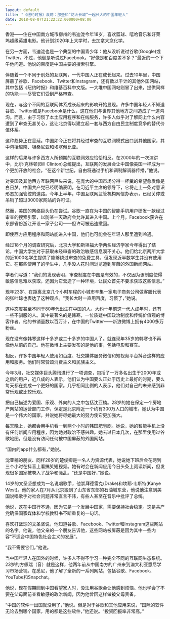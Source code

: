 ```yaml
---
layout: default
title: "《纽约时报》袁莉：那些和“防火长城”一起长大的中国年轻人"
date: 2018-08-07T21:22:22.000000+08:00
---
```


香港——住在中国南方城市柳州的韦迪泷今年18岁，喜欢篮球、嘻哈音乐和好莱坞超级英雄电影。他计划2020年上大学时，去加拿大念化学。


在另一方面，韦迪泷也是一个典型的中国青少年：他从没听说过谷歌(Google)或Twitter。不过，他倒是听说过Facebook。“好像是和百度差不多？”最近的一个下午他问道。他说的百度是中国主要的搜索引擎。


伴随着一个不同于别处的互联网，一代中国人正在成长起来。过去10年里，中国屏蔽了谷歌、Facebook、Twitter和Instagram，还有数以千计的其他外国网站，其中包括《纽约时报》和维基百科中文版。一大堆中国网站则冒了出来，提供同样的功能——尽管它们受到严格审查。


现在，与这个不同的互联网体系成长起来的影响开始显现。许多中国年轻人不知道谷歌、Twitter或是Facebook是什么，这在他们与世界其他地方之间造成了一道鸿沟。而且，由于习惯了本土应用程序和在线服务，许多人似乎对了解网上什么内容遭到了审查无甚关心，这让北京得以建立起一套与西方自由民主制度竞争的替代价值体系。


这种趋势正在蔓延。中国如今正在将其经过审查的互联网模式出口到其他国家，其中包括越南、坦桑尼亚和埃塞俄比亚。


这样的后果与许多西方人所预期的互联网效应恰恰相反。在2000年的一次演讲中，比尔·克林顿(Bill Clinton)总统提出，互联网的发展会让中国像美国一样成为一个更加开放的社会。“在这个新世纪，自由将通过手机和调制解调器传播，”他说。


对美国及其他西方互联网巨头来说，在庞大的中国市场分得一杯羹的希望愈发像是白日梦。中国共产党已经明确表明，在习近平主席的领导下，它将走上一条对意识形态加强管控的道路。今年上半年，中国互联网监管机构网信办表示，已经关停或吊销了超过3000家网站的许可证。


然而，美国的网络巨头仍在尝试。谷歌一直在为中国的智能手机用户研发一款经过审查的搜索引擎，以防某一天政府会允许其进入中国。上个月，Facebook获许在东部省份浙江开设一家子公司——但许可被迅速撤回。


即使西方应用程序和网站能进入中国，他们也可能会在年轻人那里遭到冷遇。


经过18个月的调查研究后，北京大学和斯坦福大学两名经济学家今年得出了结论，中国大学生对于获取未经审查的政治敏感信息漠不关心。他们给北京两所大学的近1000名学生提供了能够绕过审查的免费工具，但发现近半数学生并没有使用它。在那些使用了的学生中，几乎没人花时间浏览遭到屏蔽的外国新闻网站。


学者们写道：“我们的发现表明，审查制度在中国是有效的，不仅因为该制度使得敏感信息难以获取，还因为它营造了一种环境，让民众首先不要求获取这些信息。”


现年23岁、在距离北京几个小时车程的小城市辛集一家电子商务公司做客服代表的张叶琼也表达了这种观点。“我长大时一直用百度，习惯了，”她说。


这种态度甚至不同于80年代出生在中国的人。大约十年前这一代人成年时，还有一些不驯服的人。其中最著名的是韩寒，一位质疑中国政治制度和传统价值观的博客作者。他的书销量数以百万计，在中国的Twitter——新浪微博上拥有4000多万粉丝。


现在没有像韩寒这样十多岁或二十多岁的中国人了。就连现年35岁的韩寒也不再像他从前的自己。他在微博上主要发布的是他的事，包括电影和赛车。


相反，许多中国年轻人使用如百度、社交媒体服务微信和短视频平台抖音这样的应用和服务。他们时常赞颂消费主义和民族主义。


今年3月，社交媒体巨头腾讯进行了一项调查，包括了一万多名出生于2000年或之后的用户，近八成的人表示，他们认为中国要么正处于历史上最好的时期，要么每天都在变成一个更好的国家。几乎相同比例的人表示，他们对自己的未来感到非常乐观或比较乐观。


把自己描述为爱国、乐观、外向的人之中包括沈亚楠。28岁的她在保定一个房地产网站的运营部门工作，保定是北京附近一个约有300万人口的城市。她认为中国是一个伟大的国家，并说她将尽她最大的努力使它更加强大。


每天晚上，她都会用手机看一到两个小时的韩国肥皂剧。她说，她的智能手机上没有任何新闻应用程序，因为她对政治不感兴趣。她去过日本几次，在那里使用过谷歌地图，但是没有访问任何被中国屏蔽的外国网站。


“国内的app什么都有，”她说。


沈亚楠的朋友、同样28岁的楚俊卿是一名人力资源代表，她说她下班后会花两到三个小时在抖音上看搞笑短视频。她有时会在新闻应用今日头条上阅读新闻，但发现很多国家被卷入了战争和骚乱。“还是中国好，”她说。


14岁的文圣坚想成为一名说唱歌手，他崇拜德雷克(Drake)和坎耶·韦斯特(Kanye West)。他的家人在7月从北京搬到了山东省东部的石油城东营，他说他注意到美国说唱歌手对社会问题非常直言不讳，有些人甚至在音乐中批评了总统。


他说，这在中国行不通，因为它是一个发展中国家，需要保持社会稳定。这是共产党确保国家媒体和学校教科书不断重复的一句话。


喜欢打篮球的文圣坚说，他知道谷歌、Facebook、Twitter和Instagram这些网站的名字。他说，他父亲的一个朋友告诉他，这些网站被屏蔽是因为其中一些内容“不适合中国特色社会主义的发展”。


“我不需要它们，”他说。


当中国年轻人在国外的时候，许多人不得不学习一种完全不同的互联网生态系统。23岁的方佩瑞（音）就是这样，他两年前从中国南方的广州来到澳大利亚悉尼学习市场营销。在悉尼，他了解了全新的一系列网站，包括谷歌、Facebook、YouTube和Snapchat。


他说，现在假期回到中国看望家人时，没法用谷歌会让他感到烦恼。他也学会了不要在父母面前查看敏感的政治新闻，因为他曾因这样做被父母责备。


“中国的软件一出国就没用了，”他说。但是对于谷歌和其他应用来说，“国际的软件无论去到哪个国家，用的都是这些软件，”他还说。“投资回报率非常高。”

